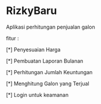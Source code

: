 # RizkyBaru

Aplikasi perhitungan penjualan galon 

fitur : 

[*] Penyesuaian Harga

[*] Pembuatan Laporan Bulanan

[*] Perhitungan Jumlah Keuntungan

[*] Menghitung Galon yang Terjual

[*] Login untuk keamanan
